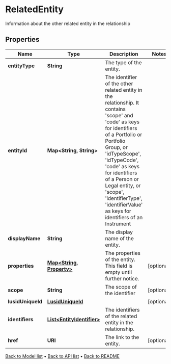 

# RelatedEntity

Information about the other related entity in the relationship

## Properties

| Name | Type | Description | Notes |
|------------ | ------------- | ------------- | -------------|
|**entityType** | **String** | The type of the entity. |  |
|**entityId** | **Map&lt;String, String&gt;** | The identifier of the other related entity in the relationship. It contains &#39;scope&#39; and &#39;code&#39; as keys for identifiers of a Portfolio or Portfolio Group, or &#39;idTypeScope&#39;, &#39;idTypeCode&#39;, &#39;code&#39; as keys for identifiers of a Person or Legal entity, or &#39;scope&#39;, &#39;identifierType&#39;, &#39;identifierValue&#39; as keys for identifiers of an Instrument |  |
|**displayName** | **String** | The display name of the entity. |  |
|**properties** | [**Map&lt;String, Property&gt;**](Property.md) | The properties of the entity. This field is empty until further notice. |  [optional] |
|**scope** | **String** | The scope of the identifier |  [optional] |
|**lusidUniqueId** | [**LusidUniqueId**](LusidUniqueId.md) |  |  [optional] |
|**identifiers** | [**List&lt;EntityIdentifier&gt;**](EntityIdentifier.md) | The identifiers of the related entity in the relationship. |  |
|**href** | **URI** | The link to the entity. |  [optional] |



[Back to Model list](../README.md#documentation-for-models) &#8226; [Back to API list](../README.md#documentation-for-api-endpoints) &#8226; [Back to README](../README.md)


